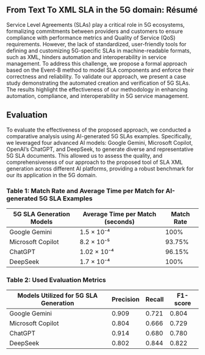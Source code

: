 ## From Text To XML SLA in the 5G domain: Résumé

Service Level Agreements (SLAs) play a critical role in 5G ecosystems, formalizing commitments between providers and customers to ensure compliance with performance metrics and Quality of Service (QoS) requirements. However, the lack of standardized, user-friendly tools for defining and customizing 5G-specific SLAs in machine-readable formats, such as XML, hinders automation and interoperability in service management. To address this challenge, we propose a formal approach based on the Event-B method to model SLA components and enforce their correctness and reliability.  To validate our approach, we present a case study demonstrating the automated creation and verification of 5G SLAs. The results highlight the effectiveness of our methodology in enhancing automation, compliance, and interoperability in 5G service management.

## Evaluation

To evaluate the effectiveness of the proposed approach, we conducted a comparative analysis using AI-generated 5G SLAs examples. Specifically, we leveraged four advanced AI models: Google Gemini, Microsoft Copilot, OpenAI’s ChatGPT, and DeepSeek, to generate diverse and representative 5G SLA documents. This allowed us to assess the quality, and comprehensiveness of our approach to the proposed tool of SLA XML generation across different AI platforms, providing a robust benchmark for our its application in the 5G domain.

### Table 1: Match Rate and Average Time per Match for AI-generated 5G SLA Examples

| 5G SLA Generation Models | Average Time per Match (seconds) | Match Rate |
|--------------------------|----------------------------------|------------|
| Google Gemini            | 1.5 × 10⁻⁴                       | 100%       |
| Microsoft Copilot        | 8.2 × 10⁻⁵                       | 93.75%     |
| ChatGPT                  | 1.02 × 10⁻⁴                      | 96.15%     |
| DeepSeek                 | 1.7 × 10⁻⁴                       | 100%       |


### Table 2: Used Evaluation Metrics

| Models Utilized for 5G SLA Generation | Precision | Recall | F1-score |
|---------------------------------------|-----------|--------|----------|
| Google Gemini                         | 0.909     | 0.721  | 0.804    |
| Microsoft Copilot                     | 0.804     | 0.666  | 0.729    |
| ChatGPT                               | 0.914     | 0.680  | 0.780    |
| DeepSeek                              | 0.802     | 0.844  | 0.822    |




